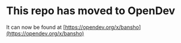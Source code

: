 # This repo has moved to OpenDev

It can now be found at [https://opendev.org/x/bansho](https://opendev.org/x/bansho)
